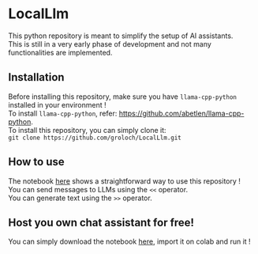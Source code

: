 # LocalLlm #

This python repository is meant to simplify the setup of AI assistants.\
This is still in a very early phase of development and not many functionalities are implemented.

## Installation ## 

Before installing this repository, make sure you have `llama-cpp-python` installed in your environment !\
To install `llama-cpp-python`, refer: https://github.com/abetlen/llama-cpp-python. \
To install this repository, you can simply clone it:\
`git clone https://github.com/groloch/LocalLlm.git`

## How to use ##

The notebook [here](notebook/local_llm_chat.ipynb) shows a straightforward way to use this repository !\
You can send messages to LLMs using the `<<` operator.\
You can generate text using the `>>` operator.

## Host you own chat assistant for free! ##

You can simply download the notebook [here](notebook/local_llm_chat.ipynb), import it on colab and run it !
